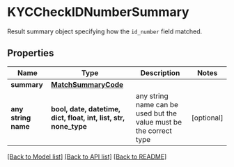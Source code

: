 # KYCCheckIDNumberSummary

Result summary object specifying how the `id_number` field matched.

## Properties
Name | Type | Description | Notes
------------ | ------------- | ------------- | -------------
**summary** | [**MatchSummaryCode**](MatchSummaryCode.md) |  | 
**any string name** | **bool, date, datetime, dict, float, int, list, str, none_type** | any string name can be used but the value must be the correct type | [optional]

[[Back to Model list]](../README.md#documentation-for-models) [[Back to API list]](../README.md#documentation-for-api-endpoints) [[Back to README]](../README.md)


